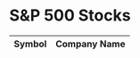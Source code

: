 <html>
<head>
  <title>S&P 500 Stocks</title>
  <script>
    function getSP500Stocks() {
      const apiKey = '24a738dc44msh1340883298de7f6p133977jsnb8399f963780';
      const url = `https://www.alphavantage.co/query?function=SYMBOL_SEARCH&keywords=*&apikey=${apiKey}`;
      fetch(url)
        .then(response => response.json())
        .then(data => {
          const stockData = data.bestMatches;
          displaySP500Stocks(stockData);
        })
        .catch(error => {
          console.log('An error occurred:', error);
        });
    }
    function displaySP500Stocks(stockData) {
      const tableBody = document.getElementById('stock-table-body');
      stockData.forEach(stock => {
        const row = document.createElement('tr');
        const symbolCell = document.createElement('td');
        symbolCell.textContent = stock['1. symbol'];
        const companyNameCell = document.createElement('td');
        companyNameCell.textContent = stock['2. name'];
        row.appendChild(symbolCell);
        row.appendChild(companyNameCell);
        tableBody.appendChild(row);
      });
    }
    // Retrieve the S&P 500 stock list
    getSP500Stocks();
  </script>
</head>
<body>
  <h1>S&P 500 Stocks</h1>
  <table>
    <thead>
      <tr>
        <th>Symbol</th>
        <th>Company Name</th>
      </tr>
    </thead>
    <tbody id="stock-table-body">
      <!-- Table rows will be dynamically added here -->
    </tbody>
  </table>
</body>
</html>